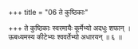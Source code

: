 +++
title = "06 ते कुष्ठिकाः"

+++
ते कुष्ठिकाः स्वरमायैः कूर्मेभ्यो अदधुः शफान् ।  
ऊबध्यमस्य कीटेभ्यः श्ववर्तेभ्यो अधारयन् ॥ ६ ॥